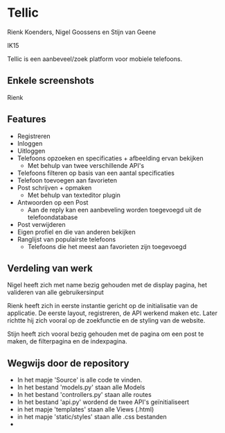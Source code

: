 # Tellic

<p>Rienk Koenders, Nigel Goossens en Stijn van Geene<br /></p>
<p>IK15</p>
<p>Tellic is een aanbeveel/zoek platform voor mobiele telefoons.</p>
<h2> Enkele screenshots</h2>
<p>Rienk</p>

<h2>Features</h2>
<ul>
  <li>Registreren</li>
  <li>Inloggen</li>
  <li>Uitloggen</li>
  <li>Telefoons opzoeken en specificaties + afbeelding ervan bekijken
    <ul>
      <li> Met behulp van twee verschillende API's</li>
    </ul>
  </li>  
  <li>Telefoons filteren op basis van een aantal specificaties</li>
  <li>Telefoon toevoegen aan favorieten</li>
  <li>Post schrijven + opmaken
  <ul>
    <li> Met behulp van texteditor plugin </li>
  </ul>
  </li>
  <li>Antwoorden op een Post
  <ul>
    <li> Aan de reply kan een aanbeveling worden toegevoegd uit de telefoondatabase </li>
  </ul>
  </li>
  <li>Post verwijderen</li>
  <li>Eigen profiel en die van anderen bekijken</li>
  <li>Ranglijst van populairste telefoons
  <ul>
    <li> Telefoons die het meest aan favorieten zijn toegevoegd </li>
  </ul>
  </li>
</ul>

<h2> Verdeling van werk </h2>
<p> Nigel heeft zich met name bezig gehouden met de display pagina, het valideren van alle gebruikersinput</p>
<p> Rienk heeft zich in eerste instantie gericht op de initialisatie van de applicatie. De eerste layout, registreren, de API werkend maken etc. Later richtte hij zich vooral op de zoekfunctie en de styling van de website.</p>
<p> Stijn heeft zich vooral bezig gehouden met de pagina om een post te maken, de filterpagina en de indexpagina. </p>
 
<h2>Wegwijs door de repository</h2>
<ul>
  <li>In het mapje 'Source' is alle code te vinden.</li>
  <li>In het bestand 'models.py' staan alle Models</li>
  <li>In het bestand 'controllers.py' staan alle routes</li>
  <li>In het bestand 'api.py' wordend de twee API's geïnitialiseert</li>
  <li>in het mapje 'templates' staan alle Views (.html)</li>
  <li>in het mapje 'static/styles' staan alle .css bestanden</li>
  <li><br /></li>
</ul>
<p><br /></p>
